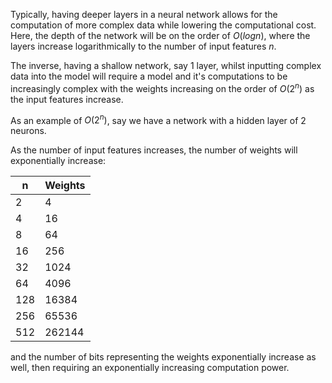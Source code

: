 Typically, having deeper layers in a neural network allows for the computation of more complex data while lowering the computational cost. Here, the depth of the network will be on the order of $O(logn)$, where the layers increase logarithmically to the number of input features $n$.

The inverse, having a shallow network, say $1$ layer, whilst inputting complex data into the model will require a model and it's computations to be increasingly complex with the weights increasing on the order of $O(2^n)$ as the input features increase.

As an example of $O(2^n)$, say we have a network with a hidden layer of 2 neurons.

As the number of input features increases, the number of weights will exponentially increase:

| n   | Weights |
| --- | ------- |
| 2   | 4       |
| 4   | 16      |
| 8   | 64      |
| 16  | 256     |
| 32  | 1024    |
| 64  | 4096    |
| 128 | 16384   |
| 256 | 65536   |
| 512 | 262144  |

and the number of bits representing the weights exponentially increase as well, then requiring an exponentially increasing computation power.
